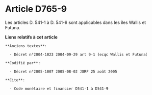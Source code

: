 # Article D765-9

Les articles D. 541-1 à D. 541-9 sont applicables dans les îles Wallis et Futuna.

**Liens relatifs à cet article**

	**Anciens textes**:

	  - Décret n°2004-1023 2004-09-29 art 9-1 (ecqc Wallis et Futuna)

	**Codifié par**:

	  - Décret n°2005-1007 2005-08-02 JORF 25 août 2005

	**Cite**:

	  - Code monétaire et financier D541-1 à D541-9
